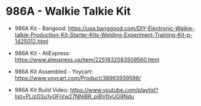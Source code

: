 
986A - Walkie Talkie Kit
========================


* 986A Kit - Bangood: https://usa.banggood.com/DIY-Electronic-Walkie-talkie-Production-Kit-Starter-Kits-Welding-Experiment-Training-Kit-p-1425012.html
* 986A Kit - AliExpress: https://www.aliexpress.us/item/2251832083509560.html
* 986A Kit Assembled - Yoycart: https://www.yoycart.com/Product/38963939598/

* 986A Kit Build Video: https://www.youtube.com/playlist?list=PLjzGSu1yGFjVw27NNjBR_pjBV0vUG9Ndu
